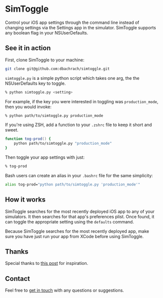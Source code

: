 # SimToggle

Control your iOS app settings through the command line instead of changing settings via the Settings app in the simulator. SimToggle supports any boolean flag in your NSUserDefaults.

## See it in action

First, clone SimToggle to your machine:

```zsh
git clone git@github.com:dbachrach/simtoggle.git
```

`simtoggle.py` is a simple python script which takes one arg, the the NSUserDefaults key to toggle.

```zsh
% python simtoggle.py <setting>
```

For example, if the key you were interested in toggling was `production_mode`, then you would invoke:

```zsh
% python path/to/simtoggle.py production_mode
```

If you're using ZSH, add a function to your `.zshrc` file to keep it short and sweet.

```zsh
function tog-prod() {
    python path/to/simtoggle.py "production_mode"
}
```

Then toggle your app settings with just:

```zsh
% tog-prod
```

Bash users can create an alias in your `.bashrc` file for the same simplicity:

```bash
alias tog-prod="python path/to/simtoggle.py 'production_mode'"
```

## How it works

SimToggle searches for the most recently deployed iOS app to any of your simulators. It then searches for that app's preferences plist. Once found, it can toggle the appropriate setting using the `defaults` command. 

Because SimToggle searches for the most recently deployed app, make sure you have just run your app from XCode before using SimToggle.

## Thanks

Special thanks to [this post](http://www.politepix.com/2011/05/13/open-the-simulator-sandbox-folder-of-the-app-you-just-built-and-ran/) for inspiration.

## Contact

Feel free to [get in touch](mailto:ahdustin@gmail.com) with any questions or suggestions.
